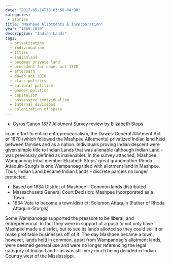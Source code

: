 ```yaml
---
date: "2017-05-14T13:03:58-04:00"
categories:
 - stories
title: "Mashpee Allotments & Incorporation"
year: "1869-1870"
description: "Indian Lands"
tags:
  - privatization
  - individuation
  - titles
  - indianland
  - becomes private land
  - precedent for dawes act 1870
  - aftermath
  - dawes act 1870
  - class politics
  - cultural politics
  - gender politics
  - capitalism
  - possessive individualism
  - internal divisions
  - colonization of space
---
```


- Cyrus Canon 1877 Allotment Survey review by Elizabeth Stops

In an effort to entice entrepreneurialism, the Dawes-General Allotment Act of 1870 (which followed
the Mashpee Allotments) privatized Indian land held between families and as a nation. Individuals proving
Indian descent were given simple title to Indian Lands that was alienable (although Indian Land - was
previously defined as inalienable). In the survey attached, Mashpee Wampanoag tribal member Elizabeth
Stops' great grandmother Rhoda Attaquin-Sturgis is one Wampanoag titled with allotment land in
Mashpee. Thus, Indian Land became Indian Lands - discrete parcels no longer protected.

- Based on 1834 District of Mashpee - Common lands distributed
- Massachusets General Court Decision: Mashpee Incorporated as a Town
- 1834 Vote to become a town/district: Solomon Attaquin (Father of Rhoda Attaquin-Sturgis)

Some Wampanoags supported the pressure to be liberal, and entrepreneurial. In fact they were in
support of a push to not only have Mashpee made a district, but to see its lands allotted so they could
sell it or make profitable businesses off of it. The day Mashpee became a town, however, lands held in
common, apart from Wampanoag's allotment lands, were deemed general use and were no longer
referencing the legal category of Indian Land - as was still very much being decided in Indian Country
west of the Mississsippi.
